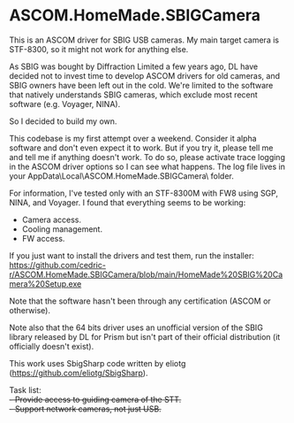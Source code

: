 # ASCOM.HomeMade.SBIGCamera

This is an ASCOM driver for SBIG USB cameras. My main target camera is STF-8300, so it might not work for anything else.

As SBIG was bought by Diffraction Limited a few years ago, DL have decided not to invest time to develop ASCOM drivers for old cameras, and SBIG owners have been left out in the cold. We're limited to the software that natively understands SBIG cameras, which exclude most recent software (e.g. Voyager, NINA).

So I decided to build my own. 

This codebase is my first attempt over a weekend. Consider it alpha software and don't even expect it to work. But if you try it, please tell me and tell me if anything doesn't work. To do so, please activate trace logging in the ASCOM driver options so I can see what happens. The log file lives in your AppData\Local\ASCOM.HomeMade.SBIGCamera\ folder.

For information, I've tested only with an STF-8300M with FW8 using SGP, NINA, and Voyager. I found that everything seems to be working:
- Camera access.
- Cooling management.
- FW access.

If you just want to install the drivers and test them, run the installer: https://github.com/cedric-r/ASCOM.HomeMade.SBIGCamera/blob/main/HomeMade%20SBIG%20Camera%20Setup.exe

Note that the software hasn't been through any certification (ASCOM or otherwise).

Note also that the 64 bits driver uses an unofficial version of the SBIG library released by DL for Prism but isn't part of their official distribution (it officially doesn't exist).

This work uses SbigSharp code written by eliotg (https://github.com/eliotg/SbigSharp).

Task list:<br>
<strike>- Provide access to guiding camera of the STT.</strike><br>
<strike>- Support network cameras, not just USB.</strike>
